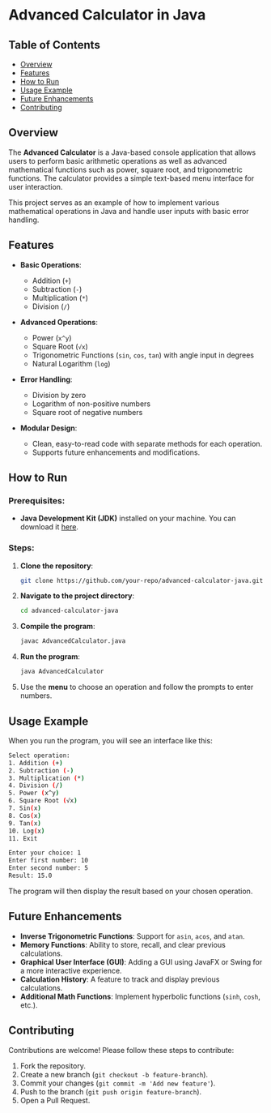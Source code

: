 
# Advanced Calculator in Java

## Table of Contents
- [Overview](#overview)
- [Features](#features)
- [How to Run](#how-to-run)
- [Usage Example](#usage-example)
- [Future Enhancements](#future-enhancements)
- [Contributing](#contributing)

## Overview
The **Advanced Calculator** is a Java-based console application that allows users to perform basic arithmetic operations as well as advanced mathematical functions such as power, square root, and trigonometric functions. The calculator provides a simple text-based menu interface for user interaction.

This project serves as an example of how to implement various mathematical operations in Java and handle user inputs with basic error handling.

## Features
- **Basic Operations**:
  - Addition (`+`)
  - Subtraction (`-`)
  - Multiplication (`*`)
  - Division (`/`)

- **Advanced Operations**:
  - Power (`x^y`)
  - Square Root (`√x`)
  - Trigonometric Functions (`sin`, `cos`, `tan`) with angle input in degrees
  - Natural Logarithm (`log`)

- **Error Handling**:
  - Division by zero
  - Logarithm of non-positive numbers
  - Square root of negative numbers

- **Modular Design**:
  - Clean, easy-to-read code with separate methods for each operation.
  - Supports future enhancements and modifications.

## How to Run
### Prerequisites:
- **Java Development Kit (JDK)** installed on your machine. You can download it [here](https://www.oracle.com/java/technologies/javase-jdk11-downloads.html).

### Steps:
1. **Clone the repository**:
   ```bash
   git clone https://github.com/your-repo/advanced-calculator-java.git
   ```

2. **Navigate to the project directory**:
   ```bash
   cd advanced-calculator-java
   ```

3. **Compile the program**:
   ```bash
   javac AdvancedCalculator.java
   ```

4. **Run the program**:
   ```bash
   java AdvancedCalculator
   ```

5. Use the **menu** to choose an operation and follow the prompts to enter numbers.

## Usage Example

When you run the program, you will see an interface like this:

```bash
Select operation:
1. Addition (+)
2. Subtraction (-)
3. Multiplication (*)
4. Division (/)
5. Power (x^y)
6. Square Root (√x)
7. Sin(x)
8. Cos(x)
9. Tan(x)
10. Log(x)
11. Exit

Enter your choice: 1
Enter first number: 10
Enter second number: 5
Result: 15.0
```

The program will then display the result based on your chosen operation.

## Future Enhancements
- **Inverse Trigonometric Functions**: Support for `asin`, `acos`, and `atan`.
- **Memory Functions**: Ability to store, recall, and clear previous calculations.
- **Graphical User Interface (GUI)**: Adding a GUI using JavaFX or Swing for a more interactive experience.
- **Calculation History**: A feature to track and display previous calculations.
- **Additional Math Functions**: Implement hyperbolic functions (`sinh`, `cosh`, etc.).

## Contributing
Contributions are welcome! Please follow these steps to contribute:
1. Fork the repository.
2. Create a new branch (`git checkout -b feature-branch`).
3. Commit your changes (`git commit -m 'Add new feature'`).
4. Push to the branch (`git push origin feature-branch`).
5. Open a Pull Request.

